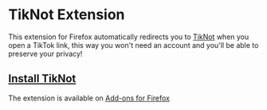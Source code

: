 # TikNot Extension
This extension for Firefox automatically redirects you to [TikNot](https://tiknot.netlify.app/) when you open a TikTok link, this way you won't need an account and you'll be able to preserve your privacy!

## [Install TikNot](https://addons.mozilla.org/en-US/firefox/addon/tiknot/)
The extension is available on [Add-ons for Firefox](https://addons.mozilla.org/en-US/firefox/addon/tiknot/)
